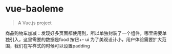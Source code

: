 # vue-baoleme

> A Vue.js project 

商品购物车加减：发现好多页面都使用到，所以单独封装了一个组件，哪里需要单独引入，这里需要的数据是food
按钮+- ui 为了美观设计小，用户体验需要扩大范围，我们在写样式的时候可以设置padding


